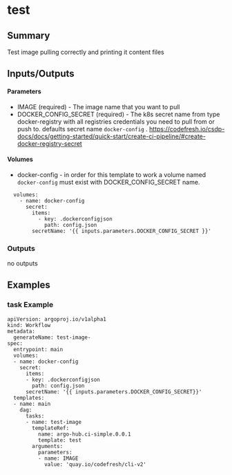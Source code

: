 # test

## Summary
                 
Test image pulling correctly and printing it content files 


## Inputs/Outputs

#### Parameters
* IMAGE (required) - The image name that you want to pull
* DOCKER_CONFIG_SECRET (required) - The k8s secret name from type docker-registry with all registries credentials you need to pull from or push to. defaults secret name `docker-config` . https://codefresh.io/csdp-docs/docs/getting-started/quick-start/create-ci-pipeline/#create-docker-registry-secret

#### Volumes 
* docker-config - in order for this template to work a volume named `docker-config` must exist with DOCKER_CONFIG_SECRET name.
```
  volumes:
    - name: docker-config
      secret:
        items:
          - key: .dockerconfigjson
            path: config.json
        secretName: '{{ inputs.parameters.DOCKER_CONFIG_SECRET }}'
```

### Outputs
no outputs

## Examples

### task Example
```
apiVersion: argoproj.io/v1alpha1
kind: Workflow
metadata:
  generateName: test-image-
spec:
  entrypoint: main
  volumes:
  - name: docker-config
    secret:
      items:
      - key: .dockerconfigjson
        path: config.json
      secretName: '{{ inputs.parameters.DOCKER_CONFIG_SECRET}}'
  templates:
  - name: main
    dag:
      tasks:
      - name: test-image
        templateRef:
          name: argo-hub.ci-simple.0.0.1
          template: test
        arguments:
          parameters:
          - name: IMAGE
            value: 'quay.io/codefresh/cli-v2'
```
